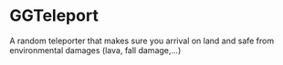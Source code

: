 GGTeleport
==========
A random teleporter that makes sure you arrival on land and safe from environmental damages (lava, fall damage,...)
